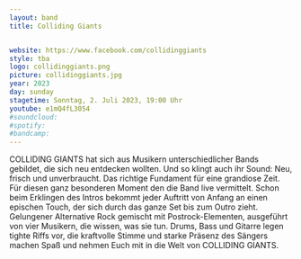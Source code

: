 ```yaml
---
layout: band
title: Colliding Giants


website: https://www.facebook.com/collidinggiants
style: tba
logo: collidinggiants.png
picture: collidinggiants.jpg
year: 2023
day: sunday
stagetime: Sonntag, 2. Juli 2023, 19:00 Uhr
youtube: e1mQ4fL3054
#soundcloud:
#spotify:
#bandcamp:
---
```


COLLIDING GIANTS hat sich aus Musikern unterschiedlicher Bands gebildet, die
sich neu entdecken wollten. Und so klingt auch ihr Sound: Neu, frisch und
unverbraucht. Das richtige Fundament für eine grandiose Zeit. Für diesen ganz
besonderen Moment den die Band live vermittelt. Schon beim Erklingen des Intros
bekommt jeder Auftritt von Anfang an einen epischen Touch, der sich durch das
ganze Set bis zum Outro zieht. Gelungener Alternative Rock gemischt mit
Postrock-Elementen, ausgeführt von vier Musikern, die wissen, was sie tun.
Drums, Bass und Gitarre legen tighte Riffs vor, die kraftvolle Stimme und
starke Präsenz des Sängers machen Spaß und nehmen Euch mit in die Welt von
COLLIDING GIANTS.

